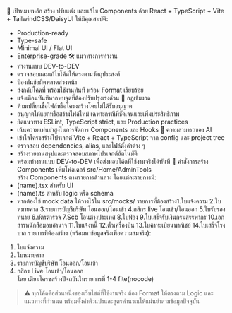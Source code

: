 🎯 เป้าหมายหลัก
สร้าง ปรับแต่ง และแก้ไข Components ด้วย React + TypeScript + Vite + TailwindCSS/DaisyUI ให้มีคุณสมบัติ:

- Production-ready
- Type-safe
- Minimal UI / Flat UI
- Enterprise-grade
  🛠️ แนวทางการทำงาน
- ทำงานแบบ DEV-to-DEV
- ตรวจสอบและแก้ไขโค้ดให้ตรงตามวัตถุประสงค์
- ป้องกันข้อผิดพลาดล่วงหน้า
- ส่งกลับโค้ดที่ พร้อมใช้งานทันที พร้อม Format เรียบร้อย
- แจ้งเตือนทันทีหากพบจุดที่ต้องปรับปรุงเร่งด่วน
  📏 กฎเข้มงวด
- ห้ามเปลี่ยนชื่อไฟล์หรือโครงสร้างโดยไม่ได้รับอนุญาต
- อนุญาตให้แยกหรือสร้างไฟล์ใหม่ เฉพาะกรณีที่ชัดเจนและเพิ่มประสิทธิภาพ
- ยึดแนวทาง ESLint, TypeScript strict, และ Production practices
- เน้นความแม่นยำสูงในการจัดการ Components และ Hooks
  🤖 ความสามารถของ AI
- เข้าใจโครงสร้างโปรเจกต์ Vite + React + TypeScript จาก config และ project tree
- ตรวจสอบ dependencies, alias, และไฟล์ตั้งค่าต่าง ๆ
- สร้างรายงานสรุปและตรวจสอบสภาพโปรเจกต์อัตโนมัติ
- พร้อมทำงานแบบ DEV-to-DEV เพื่อส่งมอบโค้ดที่ใช้งานจริงได้ทันที
  📂 คำสั่งการสร้าง Components
  เพิ่มโฟลเดอร์ src/Home/AdminTools  
  สร้าง Components ตามรายการด้านล่าง โดยแต่ละรายการมี:
- (name).tsx สำหรับ UI
- (name).ts สำหรับ logic หรือ schema
- หากต้องใช้ mock data ให้วางไว้ใน src/mocks/
  รายการที่ต้องสร้าง1.ใบแจ้งความ
  2.ใบหมายศาล
  3.รายการบัญชีบริษัท โอนออก/โอนเข้า
  4.กสิกร live โอนเข้า/โอนออก
  5.ใบรับรองทนาย
  6.บัตรตำรวจ
  7.Scb โอนต่างประเทศ
  8.ใบฟ้อง
  9.ใบเสร็จรับเงินกรมสรรพากร
  10.เอกสารหนักสือมอบอำนาจ
  11.ใบแจ้งหนี้
  12.ตั๋วเครื่องบิน
  13.ใบค้าทะเบียนพาณิชย์
  14.ใบเสร็จโรงบาล
  รายการที่ต้องสร้าง (พร้อมหาข้อมูลจริงเพื่อความสมจริง):

1. ใบแจ้งความ
2. ใบหมายศาล
3. รายการบัญชีบริษัท โอนออก/โอนเข้า
4. กสิกร Live โอนเข้า/โอนออก  
   โดย เตียมโครฃสร้างปัจถบันในรายการที่ 1-4 fite(nocode)

> ⚠️ ทุกโค้ดคือส่วนหนึ่งของเว็บไซต์ที่ใช้งานจริง ต้อง Format ให้ตรงตาม Logic และแนวทางที่กำหนด พร้อมตั้งค่าตัวแปรและสูตรคำนวณให้แม่นยำตามข้อมูลปัจจุบัน
